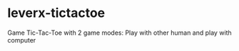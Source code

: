 # leverx-tictactoe
Game Tic-Tac-Toe with 2 game modes: Play with other human and play with computer
